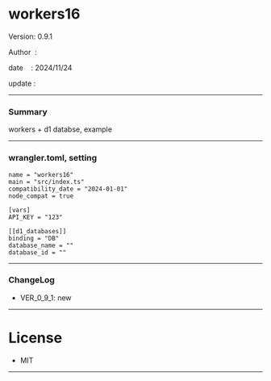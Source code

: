 ﻿# workers16

 Version: 0.9.1

 Author  :

 date    : 2024/11/24

 update  :

***
### Summary

workers + d1 databse, example

***
### wrangler.toml, setting

```
name = "workers16"
main = "src/index.ts"
compatibility_date = "2024-01-01"
node_compat = true

[vars]
API_KEY = "123"

[[d1_databases]]
binding = "DB"
database_name = ""
database_id = ""
```

***
### ChangeLog

* VER_0_9_1: new

*** 
# License

* MIT

***


